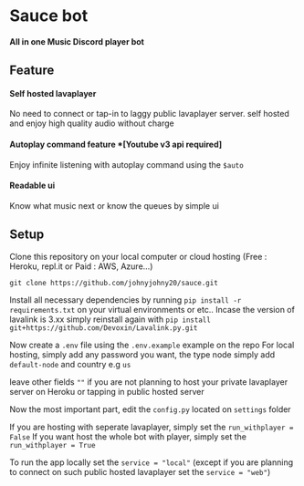 # Sauce bot
#### All in one Music Discord player bot

## Feature
#### Self hosted lavaplayer
No need to connect or tap-in to laggy public lavaplayer server. self hosted and enjoy high quality audio without charge

#### Autoplay command feature *[Youtube v3 api required]
Enjoy infinite listening with autoplay command using the `$auto`

#### Readable ui 
Know what music next or know the queues by simple ui

## Setup
Clone this repository on your local computer or cloud hosting (Free : Heroku, repl.it or Paid : AWS, Azure...)
```
git clone https://github.com/johnyjohny20/sauce.git
```
Install all necessary dependencies by running `pip install -r requirements.txt` on your virtual environments or etc.. Incase the version of lavalink is 3.xx simply reinstall again with
`pip install git+https://github.com/Devoxin/Lavalink.py.git`



Now create a `.env` file using the `.env.example`  example on the repo
For local hosting, simply add any password you want, the type node simply add `default-node` and country e.g `us`

leave other fields `""` if you are not planning to host your private lavaplayer server on Heroku or tapping in public hosted server

Now the most important part, edit the `config.py` located on `settings` folder

If you are hosting with seperate lavaplayer, simply set the `run_withplayer = False` 
If you want host the whole bot with player, simply set the `run_withplayer = True`

To run the app locally set the `service = "local"` (except if you are planning to connect on such public hosted lavaplayer set the `service = "web"`)


